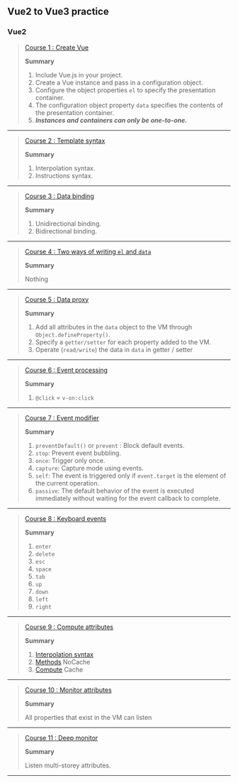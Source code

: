## Vue2 to Vue3 practice

### Vue2
> [Course 1 : Create Vue](LD_01/index.html)
> 
> **Summary**
> 
> 1. Include Vue.js in your project.
> 2. Create a Vue instance and pass in a configuration object.
> 3. Configure the object properties `el` to specify the presentation container.
> 4. The configuration object property `data` specifies the contents of the presentation container.
> 5. **_Instances and containers can only be one-to-one._**
---

> [Course 2 : Template syntax](LD_02/index.html)
> 
> **Summary**
> 
> 1. Interpolation syntax.
> 2. Instructions syntax.
---

> [Course 3 : Data binding](LD_03/index.html)
> 
> **Summary**
> 
> 1. Unidirectional binding.
> 2. Bidirectional binding.
---

> [Course 4 : Two ways of writing `el` and `data`](LD_04/index.html)
> 
> **Summary**
> 
> Nothing

---

> [Course 5 : Data proxy](LD_05/index.html)
> 
> **Summary**
> 
> 1. Add all attributes in the `data` object to the VM through `Object.defineProperty()`.
> 2. Specify a `getter/setter` for each property added to the VM.
> 3. Operate (`read/write`) the data in `data` in getter / setter
---

>[Course 6 : Event processing](LD_06/index.html)
> 
> **Summary**
> 
> 1. `@click` = `v-on:click`
---

>[Course 7 : Event modifier](LD_07/index.html)
> 
> **Summary**
> 
> 1. `preventDefault()` or `prevent` : Block default events.
> 2. `stop`: Prevent event bubbling.
> 3. `once`: Trigger only once.
> 4. `capture`: Capture mode using events.
> 5. `self`: The event is triggered only if `event.target` is the element of the current operation.
> 6. `passive`: The default behavior of the event is executed immediately without waiting for the event callback to complete.
---

>[Course 8 : Keyboard events](LD_08/index.html)
> 
> **Summary**
> 
> 1. `enter`
> 2. `delete`
> 3. `esc`
> 4. `space`
> 5. `tab`
> 6. `up`
> 7. `down`
> 8. `left`
> 9. `right`
---

>[Course 9 : Compute attributes](LD_09/index.html)
> 
> **Summary**
>
> 1. [Interpolation syntax](LD_09/index.html)
> 2. [Methods](LD_09/methods.html) NoCache
> 3. [Compute](LD_09/compute.html) Cache
---

>[Course 10 : Monitor attributes](LD_10/index.html)
>
> **Summary**
>
> All properties that exist in the VM can listen
---

>[Course 11 : Deep monitor](LD_11/index.html)
>
> **Summary**
>
> Listen multi-storey attributes.
---